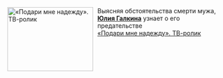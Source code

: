 <!--2025-02-10 11:25:08-->
<div class="yb">
  <div class="rss smaller1 kino_kino"><a href="https://www.kino-teatr.ru/video/46243/" title="«Подари мне надежду». ТВ-ролик"><img src="https://www.kino-teatr.ru/video/3/4/46243/poster.jpg" width="196" height="147" align="left" hspace="5" style="margin: 0px 10px 0px 5px" alt="«Подари мне надежду». ТВ-ролик"/></a>Выясняя обстоятельства смерти мужа, <a href=https://www.kino-teatr.ru/kino/acter/w/ros/10568/bio/ target=_blank><strong>Юлия Галкина</strong></a> узнает о его предательстве <br><a class="light" href="https://www.kino-teatr.ru/video/46243/">«Подари мне надежду». ТВ-ролик</a></div>
</div>
